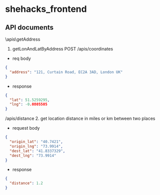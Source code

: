 # shehacks_frontend


## API documents
\apis\getAddress

1. getLonAndLatByAddress
POST /apis/coordinates
- req body
```json
{
  "address": "121, Curtain Road, EC2A 3AD, London UK"
}
```
- response 
```json
{
  "lat": 51.5259295,
  "lng": -0.0805505
}
```

/apis/distance
2. get location distance in miles or km between two places

- request body
```json
{
  "origin_lat": "40.7421",
  "origin_lng": "73.9914",
  "dest_lat": "41.8337329",
  "dest_lng": "73.9914"
}
```

- response
```json
{
  "distance": 1.2
}
```